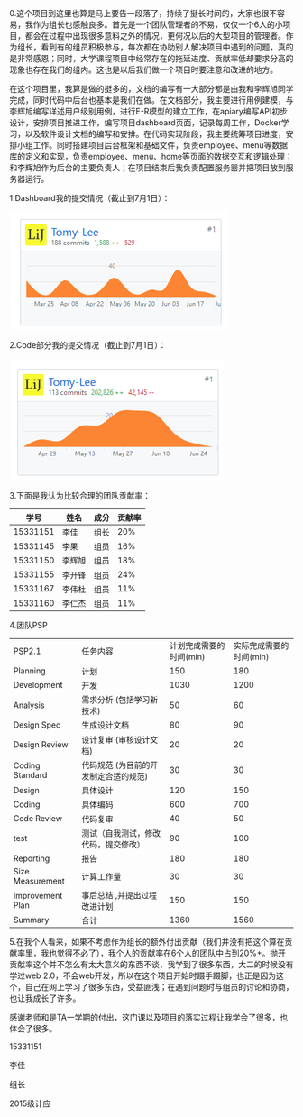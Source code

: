 0.这个项目到这里也算是马上要告一段落了，持续了挺长时间的，大家也很不容易，我作为组长也感触良多。首先是一个团队管理者的不易，仅仅一个6人的小项目，都会在过程中出现很多意料之外的情况，更何况以后的大型项目的管理者。作为组长，看到有的组员积极参与，每次都在协助别人解决项目中遇到的问题，真的是非常感恩；同时，大学课程项目中经常存在的拖延进度、贡献率低却要求分高的现象也存在我们的组内。这也是以后我们做一个项目时要注意和改进的地方。


在这个项目里，我算是做的挺多的，文档的编写有一大部分都是由我和李辉旭同学完成，同时代码中后台也基本是我们在做。在文档部分，我主要进行用例建模，与李辉旭编写详述用户级别用例，进行E-R模型的建立工作，在apiary编写API初步设计，安排项目推进工作，编写项目dashboard页面，记录每周工作，Docker学习，以及软件设计文档的编写和安排。在代码实现阶段，我主要统筹项目进度，安排小组工作。同时搭建项目后台框架和基础文件，负责employee、menu等数据库的定义和实现，负责employee、menu、home等页面的数据交互和逻辑处理；和李辉旭作为后台的主要负责人；在项目结束后我负责配置服务器并把项目放到服务器运行。

1.Dashboard我的提交情况（截止到7月1日）：

![](/img/model/711.png)

2.Code部分我的提交情况（截止到7月1日）：

![](/img/model/712.png)

3.下面是我认为比较合理的团队贡献率：

|学号|姓名|成分|贡献率|
|---|---|---|---|
|15331151   | 李佳|组长   |20%|
|15331145   | 李果  | 组员|16%|
|15331150   | 李辉旭 | 组员|18%|
|15331155   | 李开锋| 组员|24% |
|15331167   | 李伟杜 |  组员|11%|
|15331160   | 李仁杰 |组员| 11%|

4.团队PSP

|||||
|---|---|---|---|
|PSP2.1|任务内容|计划完成需要的时间(min)|实际完成需要的时间(min)|
|Planning|计划|150|180|
|Development|开发|1030|1200|
|Analysis|需求分析 (包括学习新技术)|50|60|
|Design Spec|生成设计文档|80|90|
|Design Review|设计复审 (审核设计文档)|20|20|
|Coding Standard|代码规范 (为目前的开发制定合适的规范)|30|30|
|Design|具体设计|120|150|
|Coding|具体编码|600|700|
|Code Review|代码复审|40|50|
|test|测试（自我测试，修改代码，提交修改）|90|100|
|Reporting|报告|180|180|
|Size Measurement|计算工作量|30|30|
|Improvement Plan|事后总结 ,并提出过程改进计划|150|150|
|Summary|合计|1360|1560|

5.在我个人看来，如果不考虑作为组长的额外付出贡献（我们并没有把这个算在贡献率里，我也觉得不必了），我个人的贡献率在6个人的团队中占到20%+。抛开贡献率这个并不怎么有太大意义的东西不谈，我学到了很多东西，大二的时候没有学过web 2.0，不会web开发，所以在这个项目开始时蹑手蹑脚，也正是因为这个，自己在网上学习了很多东西，受益匪浅；在遇到问题时与组员的讨论和协商，也让我成长了许多。

感谢老师和是TA一学期的付出，这门课以及项目的落实过程让我学会了很多，也体会了很多。


15331151

李佳

组长

2015级计应
